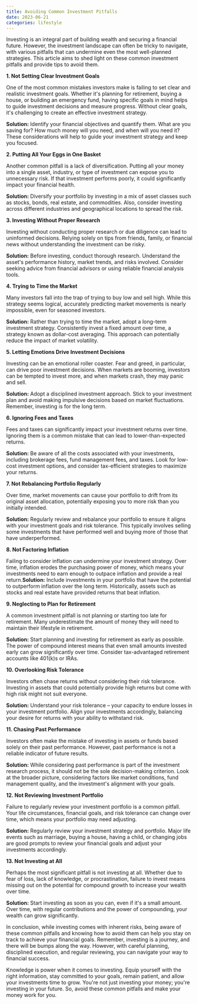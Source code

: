 ```yaml
---
title: Avoiding Common Investment Pitfalls
date: 2023-06-21
categories: lifestyle
---
```



Investing is an integral part of building wealth and securing a financial future. However, the investment landscape can often be tricky to navigate, with various pitfalls that can undermine even the most well-planned strategies. This article aims to shed light on these common investment pitfalls and provide tips to avoid them.

**1. Not Setting Clear Investment Goals**

One of the most common mistakes investors make is failing to set clear and realistic investment goals. Whether it's planning for retirement, buying a house, or building an emergency fund, having specific goals in mind helps to guide investment decisions and measure progress. Without clear goals, it's challenging to create an effective investment strategy.

**Solution:** Identify your financial objectives and quantify them. What are you saving for? How much money will you need, and when will you need it? These considerations will help to guide your investment strategy and keep you focused.

**2. Putting All Your Eggs in One Basket**

Another common pitfall is a lack of diversification. Putting all your money into a single asset, industry, or type of investment can expose you to unnecessary risk. If that investment performs poorly, it could significantly impact your financial health.

**Solution:** Diversify your portfolio by investing in a mix of asset classes such as stocks, bonds, real estate, and commodities. Also, consider investing across different industries and geographical locations to spread the risk.

**3. Investing Without Proper Research**

Investing without conducting proper research or due diligence can lead to uninformed decisions. Relying solely on tips from friends, family, or financial news without understanding the investment can be risky.

**Solution:** Before investing, conduct thorough research. Understand the asset's performance history, market trends, and risks involved. Consider seeking advice from financial advisors or using reliable financial analysis tools.

**4. Trying to Time the Market**

Many investors fall into the trap of trying to buy low and sell high. While this strategy seems logical, accurately predicting market movements is nearly impossible, even for seasoned investors.

**Solution:** Rather than trying to time the market, adopt a long-term investment strategy. Consistently invest a fixed amount over time, a strategy known as dollar-cost averaging. This approach can potentially reduce the impact of market volatility.

**5. Letting Emotions Drive Investment Decisions**

Investing can be an emotional roller coaster. Fear and greed, in particular, can drive poor investment decisions. When markets are booming, investors can be tempted to invest more, and when markets crash, they may panic and sell.

**Solution:** Adopt a disciplined investment approach. Stick to your investment plan and avoid making impulsive decisions based on market fluctuations. Remember, investing is for the long term.

**6. Ignoring Fees and Taxes**

Fees and taxes can significantly impact your investment returns over time. Ignoring them is a common mistake that can lead to lower-than-expected returns.

**Solution:** Be aware of all the costs associated with your investments, including brokerage fees, fund management fees, and taxes. Look for low-cost investment options, and consider tax-efficient strategies to maximize your returns.

**7. Not Rebalancing Portfolio Regularly**

Over time, market movements can cause your portfolio to drift from its original asset allocation, potentially exposing you to more risk than you initially intended.

**Solution:** Regularly review and rebalance your portfolio to ensure it aligns with your investment goals and risk tolerance. This typically involves selling some investments that have performed well and buying more of those that have underperformed.

**8. Not Factoring Inflation**

Failing to consider inflation can undermine your investment strategy. Over time, inflation erodes the purchasing power of money, which means your investments need to earn enough to outpace inflation and provide a real return.**Solution:** Include investments in your portfolio that have the potential to outperform inflation over the long term. Historically, assets such as stocks and real estate have provided returns that beat inflation.

**9. Neglecting to Plan for Retirement**

A common investment pitfall is not planning or starting too late for retirement. Many underestimate the amount of money they will need to maintain their lifestyle in retirement.

**Solution:** Start planning and investing for retirement as early as possible. The power of compound interest means that even small amounts invested early can grow significantly over time. Consider tax-advantaged retirement accounts like 401(k)s or IRAs.

**10. Overlooking Risk Tolerance**

Investors often chase returns without considering their risk tolerance. Investing in assets that could potentially provide high returns but come with high risk might not suit everyone.

**Solution:** Understand your risk tolerance – your capacity to endure losses in your investment portfolio. Align your investments accordingly, balancing your desire for returns with your ability to withstand risk.

**11. Chasing Past Performance**

Investors often make the mistake of investing in assets or funds based solely on their past performance. However, past performance is not a reliable indicator of future results.

**Solution:** While considering past performance is part of the investment research process, it should not be the sole decision-making criterion. Look at the broader picture, considering factors like market conditions, fund management quality, and the investment's alignment with your goals.

**12. Not Reviewing Investment Portfolio**

Failure to regularly review your investment portfolio is a common pitfall. Your life circumstances, financial goals, and risk tolerance can change over time, which means your portfolio may need adjusting.

**Solution:** Regularly review your investment strategy and portfolio. Major life events such as marriage, buying a house, having a child, or changing jobs are good prompts to review your financial goals and adjust your investments accordingly.

**13. Not Investing at All**

Perhaps the most significant pitfall is not investing at all. Whether due to fear of loss, lack of knowledge, or procrastination, failure to invest means missing out on the potential for compound growth to increase your wealth over time.

**Solution:** Start investing as soon as you can, even if it's a small amount. Over time, with regular contributions and the power of compounding, your wealth can grow significantly.

In conclusion, while investing comes with inherent risks, being aware of these common pitfalls and knowing how to avoid them can help you stay on track to achieve your financial goals. Remember, investing is a journey, and there will be bumps along the way. However, with careful planning, disciplined execution, and regular reviewing, you can navigate your way to financial success.

Knowledge is power when it comes to investing. Equip yourself with the right information, stay committed to your goals, remain patient, and allow your investments time to grow. You're not just investing your money; you're investing in your future. So, avoid these common pitfalls and make your money work for you.